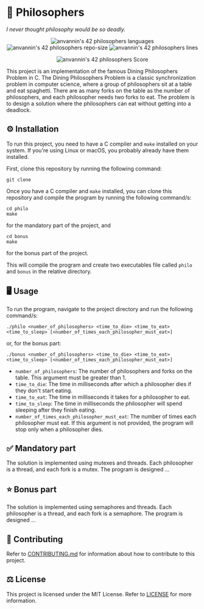 # 🍝 Philosophers

_I never thought philosophy would be so deadly._

<p align="center">
	<img alt="anvannin's 42 philosophers languages" src="https://img.shields.io/github/languages/top/star-child-0/philosophers?color=red">
	<img alt="anvannin's 42 philosophers repo-size" src="https://img.shields.io/github/repo-size/star-child-0/philosophers?color=green">
	<img alt="anvannin's 42 philosophers lines" src="https://img.shields.io/tokei/lines/github.com/star-child-0/philosophers?color=blue">
</p>

<p align="center">
	<img alt="anvannin's 42 philosophers Score" src="https://badge42.vercel.app/api/v2/cleh36s9k00060fmefi6qv520/project/3036876">
</p>


This project is an implementation of the famous Dining Philosophers Problem in C. The Dining Philosophers Problem is a classic synchronization problem in computer science, where a group of philosophers sit at a table and eat spaghetti. There are as many forks on the table as the number of philosophers, and each philosopher needs two forks to eat. The problem is to design a solution where the philosophers can eat without getting into a deadlock.

## ⚙️ Installation

To run this project, you need to have a C compiler and `make` installed on your system. If you're using Linux or macOS, you probably already have them installed.

First, clone this repository by running the following command:
```
git clone
```

Once you have a C compiler and `make` installed, you can clone this repository and compile the program by running the following command/s:

```
cd philo
make
```
for the mandatory part of the project, and
```
cd bonus
make
```
for the bonus part of the project.

This will compile the program and create two executables file called `philo` and `bonus` in the relative directory.

## 🖥️ Usage

To run the program, navigate to the project directory and run the following command/s:

```
./philo <number_of_philosophers> <time_to_die> <time_to_eat> <time_to_sleep> [<number_of_times_each_philosopher_must_eat>]
```
or, for the bonus part:
```
./bonus <number_of_philosophers> <time_to_die> <time_to_eat> <time_to_sleep> [<number_of_times_each_philosopher_must_eat>]
```

- `number_of_philosophers`: The number of philosophers and forks on the table. This argument must be greater than 1.
- `time_to_die`: The time in milliseconds after which a philosopher dies if they don't start eating.
- `time_to_eat`: The time in milliseconds it takes for a philosopher to eat.
- `time_to_sleep`: The time in milliseconds the philosopher will spend sleeping after they finish eating.
- `number_of_times_each_philosopher_must_eat`: The number of times each philosopher must eat. If this argument is not provided, the program will stop only when a philosopher dies.


## ✅ Mandatory part

The solution is implemented using mutexes and threads. Each philosopher is a thread, and each fork is a mutex. The program is designed ...

## ⭐ Bonus part

The solution is implemented using semaphores and threads. Each philosopher is a thread, and each fork is a semaphore. The program is designed ...

## 🤝 Contributing

Refer to [CONTRIBUTING.md](CONTRIBUTING.md) for information about how to contribute to this project.

## ⚖️ License

This project is licensed under the MIT License. Refer to [LICENSE](LICENSE) for more information.
